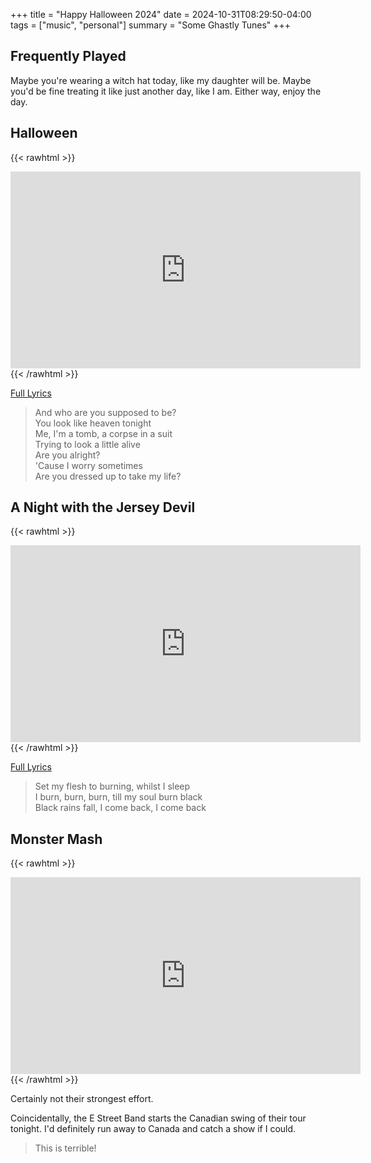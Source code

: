+++
title = "Happy Halloween 2024"
date = 2024-10-31T08:29:50-04:00
tags = ["music", "personal"]
summary = "Some Ghastly Tunes"
+++

## Frequently Played

Maybe you're wearing a witch hat today, like my daughter will be. Maybe you'd be
fine treating it like just another day, like I am. Either way, enjoy the day.

## Halloween

{{< rawhtml >}}
<iframe width="560" height="315" src="https://www.youtube.com/embed/si8Tpp5En-I?si=KlTvqU5y4Fi45EyJ" title="YouTube video player" frameborder="0" allow="accelerometer; autoplay; clipboard-write; encrypted-media; gyroscope; picture-in-picture; web-share" referrerpolicy="strict-origin-when-cross-origin" allowfullscreen></iframe>
{{< /rawhtml >}}

[Full Lyrics](https://genius.com/The-gaslight-anthem-halloween-lyrics)

> And who are you supposed to be?  
> You look like heaven tonight  
> Me, I'm a tomb, a corpse in a suit  
> Trying to look a little alive  
> Are you alright?  
> 'Cause I worry sometimes  
> Are you dressed up to take my life?  

## A Night with the Jersey Devil

{{< rawhtml >}}
<iframe width="560" height="315" src="https://www.youtube.com/embed/l6leNRGhOqA?si=4uTk7wjP7KUS7Srk" title="YouTube video player" frameborder="0" allow="accelerometer; autoplay; clipboard-write; encrypted-media; gyroscope; picture-in-picture; web-share" referrerpolicy="strict-origin-when-cross-origin" allowfullscreen></iframe>
{{< /rawhtml >}}


[Full Lyrics](https://genius.com/Bruce-springsteen-a-night-with-the-jersey-devil-lyrics)

> Set my flesh to burning, whilst I sleep  
> I burn, burn, burn, till my soul burn black  
> Black rains fall, I come back, I come back  

## Monster Mash

{{< rawhtml >}}
<iframe width="560" height="315" src="https://www.youtube.com/embed/2B-9GgbK9dk?si=pb3eyGYSQYHpIp5G" title="YouTube video player" frameborder="0" allow="accelerometer; autoplay; clipboard-write; encrypted-media; gyroscope; picture-in-picture; web-share" referrerpolicy="strict-origin-when-cross-origin" allowfullscreen></iframe>
{{< /rawhtml >}}

Certainly not their strongest effort.

Coincidentally, the E Street Band starts the Canadian swing of their tour tonight. I'd definitely run away to Canada and catch a show if I could.

> This is terrible!
